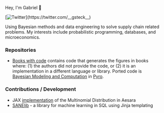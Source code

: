 Hey, I'm Gabriel 👋

[![Twitter](https://img.shields.io/badge/Twitter-1DA1F2?style=flat&logo=Twitter&logoColor=white&link=https://twitter.com/__gsteck__)](https://twitter.com/__gsteck__)

Using Bayesian methods and data engineering to solve supply chain related problems. My interests include probabilistic programming, databases, and microeconomics.

### Repositories
- [Books with code](https://github.com/GStechschulte/books-with-code) contains code that generates the figures in books where: (1) the authors did not provide the code, or (2) it is an implementation in a different language or library. Ported code is [Bayesian Modeling and Computation](https://bayesiancomputationbook.com/welcome.html) in [Pyro](https://pyro.ai).

### Contributions / Development
- JAX [implementation](https://github.com/aesara-devs/aesara/pull/1360) of the Multinomial Distribution in Aesara
- [SANElib](https://github.com/SANElibDevTeam/SANElib) - a library for machine learning in SQL using Jinja templating

